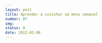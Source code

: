 ```yaml
---
layout: post
title: Aprender a cozinhar um menu semanal
number: 07
img:
status: 0
date: 2012-02-08
---
```

